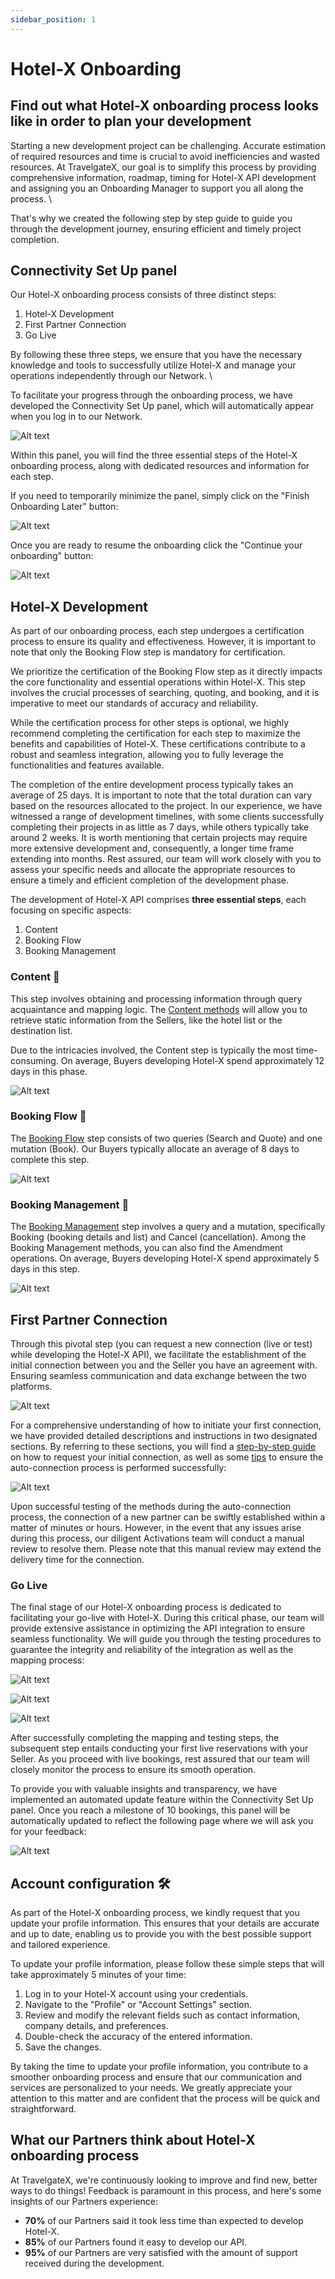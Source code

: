 ```yaml
---
sidebar_position: 1
---
```


# Hotel-X Onboarding

## Find out what Hotel-X onboarding process looks like in order to plan your development


Starting a new development project can be challenging. Accurate estimation of required resources and time is crucial to avoid inefficiencies and wasted resources. At TravelgateX, our goal is to simplify this process by providing comprehensive information, roadmap, timing for Hotel-X API development and assigning you an Onboarding Manager to support you all along the process. 
\

That's why we created the following step by step guide to guide you through the development journey, ensuring efficient and timely project completion. 
 
 ## Connectivity Set Up panel

Our Hotel-X onboarding process consists of three distinct steps:

1. Hotel-X Development
1. First Partner Connection
1. Go Live

By following these three steps, we ensure that you have the necessary knowledge and tools to successfully utilize Hotel-X and manage your operations independently through our Network.
\

To facilitate your progress through the onboarding process, we have developed the Connectivity Set Up panel, which will automatically appear when you log in to our Network.

![Alt text](image.png)

Within this panel, you will find the three essential steps of the Hotel-X onboarding process, along with dedicated resources and information for each step.

If you need to temporarily minimize the panel, simply click on the "Finish Onboarding Later" button:

![Alt text](image-1.png)

Once you are ready to resume the onboarding click the "Continue your onboarding" button:

![Alt text](image-3.png)

## Hotel-X Development

As part of our onboarding process, each step undergoes a certification process to ensure its quality and effectiveness. However, it is important to note that only the Booking Flow step is mandatory for certification.

We prioritize the certification of the Booking Flow step as it directly impacts the core functionality and essential operations within Hotel-X. This step involves the crucial processes of searching, quoting, and booking, and it is imperative to meet our standards of accuracy and reliability.

While the certification process for other steps is optional, we highly recommend completing the certification for each step to maximize the benefits and capabilities of Hotel-X. These certifications contribute to a robust and seamless integration, allowing you to fully leverage the functionalities and features available.

The completion of the entire development process typically takes an average of 25 days. It is important to note that the total duration can vary based on the resources allocated to the project. In our experience, we have witnessed a range of development timelines, with some clients successfully completing their projects in as little as 7 days, while others typically take around 2 weeks. It is worth mentioning that certain projects may require more extensive development and, consequently, a longer time frame extending into months. Rest assured, our team will work closely with you to assess your specific needs and allocate the appropriate resources to ensure a timely and efficient completion of the development phase.

The development of Hotel-X API comprises **three essential steps**, each focusing on specific aspects:

1. Content
1. Booking Flow
1. Booking Management

### Content 🏨
This step involves obtaining and processing information through query acquaintance and mapping logic. The [Content methods](https://docs.travelgatex.com/connectiontypesbuyers/hotel-x/methods/staticcontent/) will allow you to retrieve static information from the Sellers, like the hotel list or the destination list.

Due to the intricacies involved, the Content step is typically the most time-consuming. On average, Buyers developing Hotel-X spend approximately 12 days in this phase.

![Alt text](image-4.png)

### Booking Flow 🚀

The [Booking Flow](https://docs.travelgatex.com/connectiontypesbuyers/hotel-x/methods/bookingflow/) step consists of two queries (Search and Quote) and one mutation (Book). Our Buyers typically allocate an average of 8 days to complete this step.


![Alt text](image-5.png)

### Booking Management 🔎

The [Booking Management](https://docs.travelgatex.com/connectiontypesbuyers/hotel-x/methods/reservationmanagement/) step involves a query and a mutation, specifically Booking (booking details and list) and Cancel (cancellation). Among the Booking Management methods, you can also find the Amendment operations. On average, Buyers developing Hotel-X spend approximately 5 days in this step.


![Alt text](image-6.png)

## First Partner Connection

Through this pivotal step (you can request a new connection (live or test) while developing the Hotel-X API), we facilitate the establishment of the initial connection between you and the Seller you have an agreement with. Ensuring seamless communication and data exchange between the two platforms.

![Alt text](image-7.png)

For a comprehensive understanding of how to initiate your first connection, we have provided detailed descriptions and instructions in two designated sections. By referring to these sections, you will find a [step-by-step guide](https://knowledge.travelgate.com/auto-activations-quickguide) on how to request your initial connection, as well as some [tips](#) to ensure the auto-connection process is performed successfully:

![Alt text](image-8.png)

Upon successful testing of the methods during the auto-connection process, the connection of a new partner can be swiftly established within a matter of minutes or hours. However, in the event that any issues arise during this process, our diligent Activations team will conduct a manual review to resolve them. Please note that this manual review may extend the delivery time for the connection.

### Go Live

The final stage of our Hotel-X onboarding process is dedicated to facilitating your go-live with Hotel-X. During this critical phase, our team will provide extensive assistance in optimizing the API integration to ensure seamless functionality. We will guide you through the testing procedures to guarantee the integrity and reliability of the integration as well as the mapping process:

![Alt text](image-9.png)

![Alt text](image-10.png)

![Alt text](image-11.png)

After successfully completing the mapping and testing steps, the subsequent step entails conducting your first live reservations with your Seller. As you proceed with live bookings, rest assured that our team will closely monitor the process to ensure its smooth operation.

To provide you with valuable insights and transparency, we have implemented an automated update feature within the Connectivity Set Up panel. Once you reach a milestone of 10 bookings, this panel will be automatically updated to reflect the following page where we will ask you for your feedback:

![Alt text](image-12.png)

## Account configuration 🛠️

As part of the Hotel-X onboarding process, we kindly request that you update your profile information. This ensures that your details are accurate and up to date, enabling us to provide you with the best possible support and tailored experience.

To update your profile information, please follow these simple steps that will take approximately 5 minutes of your time:

1. Log in to your Hotel-X account using your credentials.
1. Navigate to the "Profile" or "Account Settings" section.
1. Review and modify the relevant fields such as contact information, company details, and preferences.
1. Double-check the accuracy of the entered information.
1. Save the changes. 


By taking the time to update your profile information, you contribute to a smoother onboarding process and ensure that our communication and services are personalized to your needs. We greatly appreciate your attention to this matter and are confident that the process will be quick and straightforward.

## What our Partners think about Hotel-X onboarding process

At TravelgateX, we're continuously looking to improve and find new, better ways to do things! Feedback is paramount in this process, and here's some insights of our Partners experience:

* **70%** of our Partners said it took less time than expected to develop Hotel-X.
* **85%** of our Partners found it easy to develop our API.
* **95%** of our Partners are very satisfied with the amount of support received during the development.